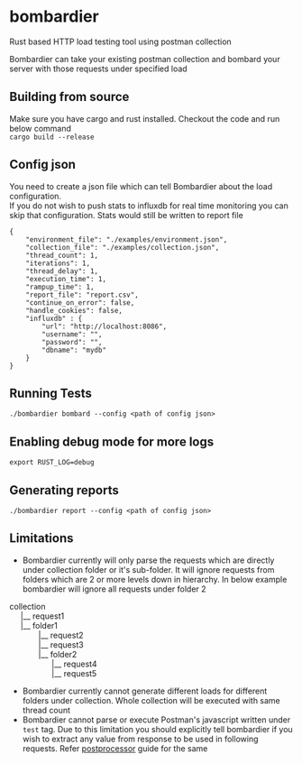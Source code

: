 # bombardier
Rust based HTTP load testing tool using postman collection


Bombardier can take your existing postman collection and bombard your server with those requests under specified load

## Building from source
Make sure you have cargo and rust installed. Checkout the code and run below command   
`cargo build --release`
  
  
## Config json
You need to create a json file which can tell Bombardier about the load configuration.  
If you do not wish to push stats to influxdb for real time monitoring you can skip that configuration. Stats would still be written to report file

```
{
    "environment_file": "./examples/environment.json",
    "collection_file": "./examples/collection.json",
    "thread_count": 1,
    "iterations": 1,
    "thread_delay": 1,
    "execution_time": 1,
    "rampup_time": 1,
    "report_file": "report.csv",
    "continue_on_error": false,
    "handle_cookies": false,
    "influxdb" : {
        "url": "http://localhost:8086",
        "username": "",
        "password": "",
        "dbname": "mydb"
    }
}
```

## Running Tests
`./bombardier bombard --config <path of config json>`

## Enabling debug mode for more logs
`export RUST_LOG=debug`

## Generating reports
`./bombardier report --config <path of config json>`

## Limitations
* Bombardier currently will only parse the requests which are directly under collection folder or it's sub-folder. It will ignore requests from folders which are 2 or more levels down in hierarchy.
  In below example bombardier will ignore all requests under folder 2

collection  
&nbsp; &nbsp; &nbsp;|__ request1  
&nbsp; &nbsp; &nbsp;|__ folder1  
&nbsp; &nbsp; &nbsp; &nbsp; &nbsp; &nbsp; &nbsp;|__ request2  
&nbsp; &nbsp; &nbsp; &nbsp; &nbsp; &nbsp; &nbsp;|__ request3  
&nbsp; &nbsp; &nbsp; &nbsp; &nbsp; &nbsp; &nbsp;|__ folder2  
&nbsp; &nbsp; &nbsp; &nbsp; &nbsp; &nbsp; &nbsp; &nbsp; &nbsp; &nbsp;|__ request4  
&nbsp; &nbsp; &nbsp; &nbsp; &nbsp; &nbsp; &nbsp; &nbsp; &nbsp; &nbsp;|__ request5  
            
* Bombardier currently cannot generate different loads for different folders under collection. Whole collection will be executed with same thread count
* Bombardier cannot parse or execute Postman's javascript written under `test` tag. Due to this limitation you should explicitly tell bombardier if you wish to extract any value from response to be used in following requests. Refer [postprocessor](https://github.com/coding-yogi/bombardier/blob/develop/docs/postprocessor.md) guide for the same
